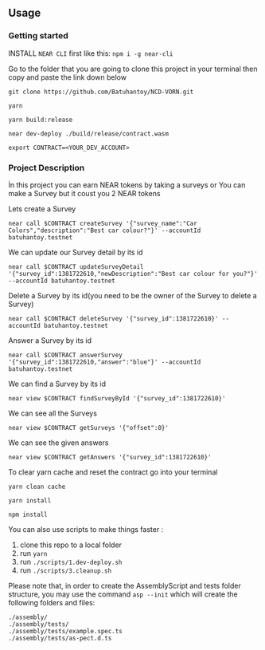 ## Usage

### Getting started

INSTALL `NEAR CLI` first like this: `npm i -g near-cli`


  Go to the folder that you are going to clone this project in your terminal then copy and paste the link down below

    git clone https://github.com/Batuhantoy/NCD-VORN.git

    yarn

    yarn build:release

    near dev-deploy ./build/release/contract.wasm

    export CONTRACT=<YOUR_DEV_ACCOUNT>


### Project Description

  İn this project you can earn NEAR tokens by taking a surveys or You can make a Survey but it coust you 2 NEAR tokens

  Lets create a Survey
  
    near call $CONTRACT createSurvey '{"survey_name":"Car Colors","description":"Best car colour?"}' --accountId batuhantoy.testnet

  We can update our Survey detail by its id
  
    near call $CONTRACT updateSurveyDetail '{"survey_id":1381722610,"newDescription":"Best car colour for you?"}' --accountId batuhantoy.testnet
  
  Delete a Survey by its id(you need to be the owner of the Survey to delete a Survey)
  
    near call $CONTRACT deleteSurvey '{"survey_id":1381722610}' --accountId batuhantoy.testnet

  Answer a Survey by its id
  
    near call $CONTRACT answerSurvey '{"survey_id":1381722610,"answer":"blue"}' --accountId batuhantoy.testnet

  We can find a Survey by its id
  
    near view $CONTRACT findSurveyById '{"survey_ıd":1381722610}'

  We can see all the Surveys
  
    near view $CONTRACT getSurveys '{"offset":0}'
    
  We can see the given answers
  
    near view $CONTRACT getAnswers '{"survey_id":1381722610}'







To clear yarn cache and reset the contract go into your terminal

    yarn clean cache
  
    yarn install
  
    npm install



You can also use scripts to make things faster :

1. clone this repo to a local folder
2. run `yarn`
3. run `./scripts/1.dev-deploy.sh`
5. run `./scripts/3.cleanup.sh`




Please note that, in order to create the AssemblyScript and tests folder structure, you may use the command `asp --init` which will create the following folders and files:

```
./assembly/
./assembly/tests/
./assembly/tests/example.spec.ts
./assembly/tests/as-pect.d.ts
```
